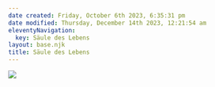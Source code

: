 ```yaml
---
date created: Friday, October 6th 2023, 6:35:31 pm
date modified: Thursday, December 14th 2023, 12:21:54 am
eleventyNavigation:
  key: Säule des Lebens
layout: base.njk
title: Säule des Lebens
---
```


![](/static/Placeholder.png)